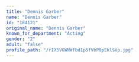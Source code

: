 ```yaml
---
title: "Dennis Garber"
name: "Dennis Garber"
id: "184121"
original_name: "Dennis Garber"
known_for_department: "Acting"
gender: "2"
adult: "false"
profile_path: "/rIX5VGWNWfbdIp5fVbP8pEklSVp.jpg"
---
```

